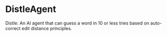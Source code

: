 # DistleAgent
Distle: An AI agent that can guess a word in 10 or less tries based on auto-correct edit distance principles.
